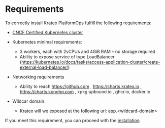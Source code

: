 # Requirements

To correctly install Krateo PlatformOps fulfill the following requirements:

- [CNCF Certified Kubernetes cluster](https://landscape.cncf.io/card-mode?category=platform&grouping=category)

- Kubernetes minimal requirements:
    * 3 workers, each with 2vCPUs and 4GiB RAM – no storage required
    * Ability to expose service of type LoadBalancer (https://kubernetes.io/docs/tasks/access-application-cluster/create-external-load-balancer/)

- Networking requirements
    * Ability to reach https://github.com , https://charts.krateo.io , https://charts.konghq.com , xpkg.upbound.io , ghcr.io, docker.io

- Wildcar domain
    * Krateo will we exposed at the following url: app.\<wildcard-domain\>

If you meet this requirement, you can proceed with the [installation](./cli/cli-overview.md#installing-the-krateo-cli).
